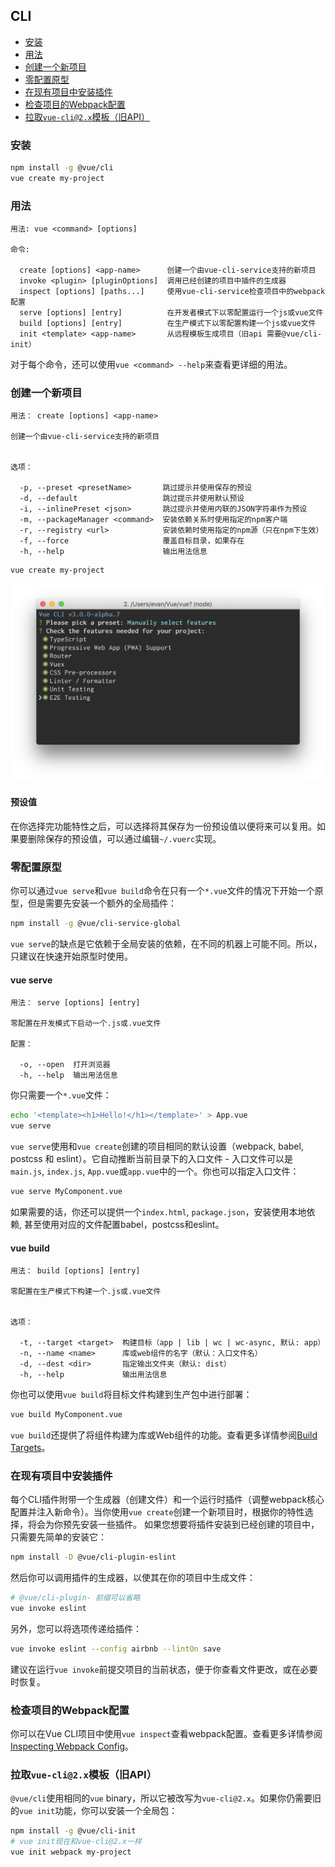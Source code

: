 ## CLI

- [安装](#安装)
- [用法](#用法)
- [创建一个新项目](#创建一个新项目)
- [零配置原型](#零配置原型)
- [在现有项目中安装插件](#在现有项目中安装插件)
- [检查项目的Webpack配置](#检查项目的Webpack配置)
- [拉取`vue-cli@2.x`模板（旧API）](#拉取`vue-cli@2.x`模板（旧API）)

### 安装

``` sh
npm install -g @vue/cli
vue create my-project
```

### 用法

```
用法: vue <command> [options]

命令:

  create [options] <app-name>      创建一个由vue-cli-service支持的新项目
  invoke <plugin> [pluginOptions]  调用已经创建的项目中插件的生成器
  inspect [options] [paths...]     使用vue-cli-service检查项目中的webpack配置
  serve [options] [entry]          在开发者模式下以零配置运行一个js或vue文件
  build [options] [entry]          在生产模式下以零配置构建一个js或vue文件
  init <template> <app-name>       从远程模板生成项目（旧api 需要@vue/cli-init）
```

对于每个命令，还可以使用`vue <command> --help`来查看更详细的用法。

### 创建一个新项目

```
用法： create [options] <app-name>

创建一个由vue-cli-service支持的新项目


选项：

  -p, --preset <presetName>       跳过提示并使用保存的预设
  -d, --default                   跳过提示并使用默认预设
  -i, --inlinePreset <json>       跳过提示并使用内联的JSON字符串作为预设
  -m, --packageManager <command>  安装依赖关系时使用指定的npm客户端
  -r, --registry <url>            安装依赖时使用指定的npm源（只在npm下生效）
  -f, --force                     覆盖目标目录，如果存在
  -h, --help                      输出用法信息
```

``` sh
vue create my-project
```

<p align="center">
  <img width="682px" src="https://raw.githubusercontent.com/vuejs/vue-cli/dev/docs/screenshot.png">
</p>

#### 预设值

在你选择完功能特性之后，可以选择将其保存为一份预设值以便将来可以复用。如果要删除保存的预设值，可以通过编辑`~/.vuerc`实现。

### 零配置原型

你可以通过`vue serve`和`vue build`命令在只有一个`*.vue`文件的情况下开始一个原型，但是需要先安装一个额外的全局插件：

``` sh
npm install -g @vue/cli-service-global
```

`vue serve`的缺点是它依赖于全局安装的依赖，在不同的机器上可能不同。所以，只建议在快速开始原型时使用。

#### vue serve

```
用法： serve [options] [entry]

零配置在开发模式下启动一个.js或.vue文件

配置：

  -o, --open  打开浏览器
  -h, --help  输出用法信息
```

你只需要一个`*.vue`文件：

``` sh
echo '<template><h1>Hello!</h1></template>' > App.vue
vue serve
```

`vue serve`使用和`vue create`创建的项目相同的默认设置（webpack, babel, postcss 和 eslint）。它自动推断当前目录下的入口文件 - 入口文件可以是`main.js`, `index.js`, `App.vue`或`app.vue`中的一个。你也可以指定入口文件：

``` sh
vue serve MyComponent.vue
```

如果需要的话，你还可以提供一个`index.html`, `package.json`，安装使用本地依赖, 甚至使用对应的文件配置babel，postcss和eslint。

#### vue build

```
用法： build [options] [entry]

零配置在生产模式下构建一个.js或.vue文件


选项：

  -t, --target <target>  构建目标（app | lib | wc | wc-async, 默认: app）
  -n, --name <name>      库或web组件的名字（默认：入口文件名）
  -d, --dest <dir>       指定输出文件夹（默认: dist）
  -h, --help             输出用法信息
```

你也可以使用`vue build`将目标文件构建到生产包中进行部署：

``` sh
vue build MyComponent.vue
```

`vue build`还提供了将组件构建为库或Web组件的功能。查看更多详情参阅[Build Targets](./build-targets.md)。

### 在现有项目中安装插件

每个CLI插件附带一个生成器（创建文件）和一个运行时插件（调整webpack核心配置并注入新命令）。当你使用`vue create`创建一个新项目时，根据你的特性选择，将会为你预先安装一些插件。 如果您想要将插件安装到已经创建的项目中，只需要先简单的安装它：

``` sh
npm install -D @vue/cli-plugin-eslint
```

然后你可以调用插件的生成器，以使其在你的项目中生成文件：

``` sh
# @vue/cli-plugin- 前缀可以省略
vue invoke eslint
```

另外，您可以将选项传递给插件：

``` sh
vue invoke eslint --config airbnb --lintOn save
```

建议在运行`vue invoke`前提交项目的当前状态，便于你查看文件更改，或在必要时恢复。

### 检查项目的Webpack配置

你可以在Vue CLI项目中使用`vue inspect`查看webpack配置。查看更多详情参阅[Inspecting Webpack Config](./webpack.md#inspecting-the-projects-webpack-config)。

### 拉取`vue-cli@2.x`模板（旧API）

`@vue/cli`使用相同的`vue` binary，所以它被改写为`vue-cli@2.x`。如果你仍需要旧的`vue init`功能，你可以安装一个全局包：

``` sh
npm install -g @vue/cli-init
# vue init现在和vue-cli@2.x一样
vue init webpack my-project
```
